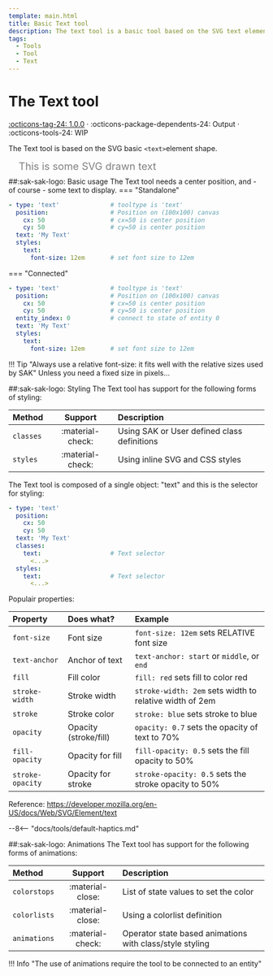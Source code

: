 ```yaml
---
template: main.html
title: Basic Text tool
description: The text tool is a basic tool based on the SVG text element. You can apply CSS styling, user interactions and animations on this tool.
tags:
  - Tools
  - Tool
  - Text
---
```


[text-tool support]: https://github.com/amoebelabs/swiss-army-knife/releases/
# The Text tool
[:octicons-tag-24: 1.0.0][text-tool support] ·
:octicons-package-dependents-24: Output ·
:octicons-tools-24: WIP

The Text tool is based on the SVG basic `<text>`element shape.

<svg viewBox="0 0 400 20" xmlns="http://www.w3.org/2000/svg" width="400px">
  <text x="20" y="20" font-size="20" fill="grey">
    <tspan>This is some SVG drawn text</tspan>
  </text>
</svg>

##:sak-sak-logo: Basic usage
The Text tool needs a center position, and - of course - some text to display.
=== "Standalone"
  ```yaml linenums="1" hl_lines="1"
  - type: 'text'              # tooltype is 'text'
    position:                 # Position on (100x100) canvas
      cx: 50                  # cx=50 is center position
      cy: 50                  # cy=50 is center position
    text: 'My Text'
    styles:
      text:
        font-size: 12em       # set font size to 12em
  ```
=== "Connected"
  ```yaml linenums="1" hl_lines="1"
  - type: 'text'              # tooltype is 'text'
    position:                 # Position on (100x100) canvas
      cx: 50                  # cx=50 is center position
      cy: 50                  # cy=50 is center position
    entity_index: 0           # connect to state of entity 0
    text: 'My Text'
    styles:
      text:
        font-size: 12em       # set font size to 12em
  ```
!!! Tip "Always use a relative font-size: it fits well with the relative sizes used by SAK"
    Unless you need a fixed size in pixels...
    
##:sak-sak-logo: Styling
The Text tool has support for the following forms of styling:

| Method       | Support          | Description            |
| :----------- | :--------------: | :-------------------- |
| `classes`    | :material-check: | Using SAK or User defined class definitions  |
| `styles`     | :material-check: | Using inline SVG and CSS styles |

The Text tool is composed of a single object: "text" and this is the selector for styling:
```yaml linenums="1"hl_lines="7 10"
- type: 'text'
  position:
    cx: 50
    cy: 50
  text: 'My Text'
  classes:
    text:                   # Text selector
      <...>
  styles:
    text:                   # Text selector
      <...>
```
Populair properties:

| Property       | Does what?            | Example                                                 |
| :-------------- | :-------------------- | :------------------------------------------------------ |
| `font-size`     | Font size             | `font-size: 12em` sets RELATIVE font size |
| `text-anchor`   | Anchor of text        | `text-anchor: start` or `middle`, or `end` |
| `fill`          | Fill color            | `fill: red` sets fill to color red |
| `stroke-width`  | Stroke width          | `stroke-width: 2em` sets width to relative width of 2em |
| `stroke`        | Stroke color          | `stroke: blue` sets stroke to blue |
| `opacity`       | Opacity (stroke/fill) | `opacity: 0.7` sets the opacity of text to 70% |
| `fill-opacity`  | Opacity for fill      | `fill-opacity: 0.5` sets the fill opacity to 50% |
| `stroke-opacity`| Opacity for stroke    | `stroke-opacity: 0.5` sets the stroke opacity to 50% |

Reference: https://developer.mozilla.org/en-US/docs/Web/SVG/Element/text

--8<-- "docs/tools/default-haptics.md"

##:sak-sak-logo: Animations
The Text tool has support for the following forms of animations:

| Method       | Support          | Description            |
| :----------- | :--------------: | :-------------------- |
| `colorstops` | :material-close: | List of state values to set the color |
| `colorlists` | :material-close: | Using a colorlist definition |
| `animations` | :material-check: | Operator state based animations with class/style styling |

!!! Info "The use of animations require the tool to be connected to an entity"
